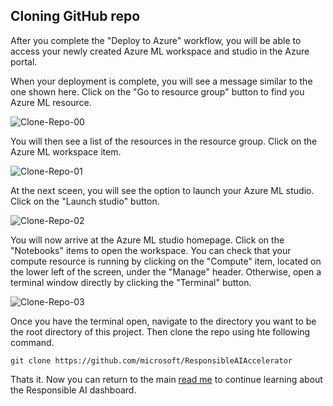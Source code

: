 ## Cloning GitHub repo

After you complete the "Deploy to Azure" workflow, 
you will be able to access your newly created Azure ML workspace and studio in the Azure portal.

When your deployment is complete, you will see a message similar to the one shown here. 
Click on the "Go to resource group" button to find you Azure ML resource. 

![Clone-Repo-00](/documentation//media/clone_repo/cloneRepo_deploymentComplete.png)


You will then see a list of the resources in the resource group. 
Click on the Azure ML workspace item. 

![Clone-Repo-01](/documentation/media/clone_repo/cloneRepo_resourceGroupList.png)


At the next sceen, you will see the option to launch your Azure ML studio. 
Click on the "Launch studio" button. 

![Clone-Repo-02](/documentation/media/clone_repo/cloneRepo_launchStudio.png)

You will now arrive at the Azure ML studio homepage. 
Click on the "Notebooks" items to open the workspace. 
You can check that your compute resource is running by clicking on the "Compute" item, 
located on the lower left of the screen, under the "Manage" header. 
Otherwise, open a terminal window directly by clicking the "Terminal" button.

![Clone-Repo-03](/documentation/media/clone_repo/cloneRepo_studioView.png)

Once you have the terminal open, navigate to the directory you want to be the root directory of this project. 
Then clone the repo using hte following command. 

`git clone https://github.com/microsoft/ResponsibleAIAccelerator`


Thats it. Now you can return to the main [read me](../readme.md/) 
to continue learning about the Responsible AI dashboard. 




